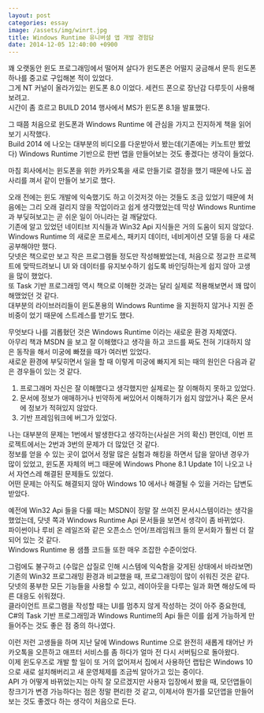 ```yaml
---
layout: post
categories: essay
image: /assets/img/winrt.jpg
title: Windows Runtime 유니버셜 앱 개발 경험담
date: 2014-12-05 12:40:00 +0900
---
```

꽤 오랫동안 윈도 프로그래밍에서 떨어져 살다가 윈도폰은 어떨지 궁금해서 문득 윈도폰 하나를 중고로 구입해본 적이 있었다.  
그게 NT 커널이 올라가있는 윈도폰 8.0 이었다. 세컨드 폰으로 장난감 다루듯이 사용해보려고.  
시간이 좀 흐르고 BUILD 2014 행사에서 MS가 윈도폰 8.1을 발표했다.

그 때쯤 처음으로 윈도폰과 Windows Runtime 에 관심을 가지고 진지하게 책을 읽어보기 시작했다.  
Build 2014 에 나오는 대부분의 비디오를 다운받아서 봤는데(기존에는 키노트만 봤었다) Windows Runtime 기반으로 한번 앱을 만들어보는 것도 좋겠다는 생각이 들었다.

마침 회사에서는 윈도폰을 위한 카카오톡을 새로 만들기로 결정을 했기 때문에 나도 꼽사리를 껴서 같이 만들어 보기로 했다.

오래 전에는 윈도 개발에 익숙했기도 하고 이것저것 아는 것들도 조금 있었기 때문에 처음에는 그리 오래 걸리지 않을 작업이라고 쉽게 생각했었는데 막상 Windows Runtime 과 부딪혀보고는 곧 쉬운 일이 아니라는 걸 깨달았다.  
기존에 알고 있었던 네이티브 지식들과 Win32 Api 지식들은 거의 도움이 되지 않았다.  
Windows Runtime 의 새로운 프로세스, 패키지 데이터, 네비게이션 모델 등을 다 새로 공부해야만 했다.  
닷넷은 책으로만 보고 작은 프로그램들 정도만 작성해봤었는데, 처음으로 정교한 프로젝트에 맞딱드려보니 UI 와 데이터를 유지보수하기 쉽도록 바인딩하는게 쉽지 않아 고생을 많이 했었다.  
또 Task 기반 프로그래밍 역시 책으로 이해한 것과는 달리 실제로 적용해보면서 꽤 많이 해맸었던 것 같다.  
대부분의 라이브러리들이 윈도폰용의 Windows Runtime 을 지원하지 않거나 지원 준비중이 었기 때문에 스트레스를 받기도 했다.

무엇보다 나를 괴롭혔던 것은 Windows Runtime 이라는 새로운 환경 자체였다.  
아무리 책과 MSDN 을 보고 잘 이해했다고 생각을 하고 코드를 짜도 전혀 기대하지 않은 동작을 해서 미궁에 빠졌을 때가 여러번 있었다.  
새로운 환경에 부딪히면서 일을 할 때 이렇게 미궁에 빠지게 되는 때의 원인은 다음과 같은 경우들이 있는 것 같다.

1. 프로그래머 자신은 잘 이해했다고 생각했지만 실제로는 잘 이해하지 못하고 있었다.
2. 문서에 정보가 애매하거나 빈약하게 써있어서 이해하기가 쉽지 않았거나 혹은 문서에 정보가 적혀있지 않았다.
3. 기반 프레임워크에 버그가 있었다.

나는 대부분의 문제는 1번에서 발생한다고 생각하는(사실은 거의 확신) 편인데, 이번 프로젝트에서는 2번과 3번의 문제가 더 많았던 것 같다.  
정보를 얻을 수 있는 곳이 없어서 정말 많은 실험과 해킹을 하면서 답을 알아낸 경우가 많이 있었고, 윈도폰 자체의 버그 때문에 Windows Phone 8.1 Update 1이 나오고 나서 자연스레 해결된 문제들도 있었다.  
어떤 문제는 아직도 해결되지 않아 Windows 10 에서나 해결될 수 있을 거라는 답변도 받았다.

예전에 Win32 Api 들을 다룰 때는 MSDN이 정말 잘 쓰여진 문서시스템이라는 생각을 했었는데, 닷넷 쪽과 Windows Runtime Api 문서들을 보면서 생각이 좀 바뀌었다.  
파이썬이나 루비 온 레일즈와 같은 오픈소스 언어/프레임워크 들의 문서화가 훨씬 더 잘되어 있는 것 같다.  
Windows Runtime 용 샘플 코드들 또한 매우 조잡한 수준이었다.

그럼에도 불구하고 (수많은 삽질로 인해 시스템에 익숙함을 갖게된 상태에서 바라보면) 기존의 Win32 프로그래밍 환경과 비교했을 때, 프로그래밍이 많이 쉬워진 것은 같다.  
닷넷의 풍부한 모든 기능들을 사용할 수 있고, 레이아웃을 다루는 일과 화면 해상도에 따른 대응도 쉬워졌다.  
클라이언트 프로그램을 작성할 때는 UI를 멈추지 않게 작성하는 것이 아주 중요한데, C#의 Task 기반 프로그래밍과 Windows Runtime의 Api 들은 이를 쉽게 가능하게 만들어주는 것도 좋은 점 중의 하나였다.

이런 저런 고생들을 하며 지난 달에 Windows Runtime 으로 완전히 새롭게 태어난 카카오톡을 오픈하고 애프터 서비스를 좀 하다가 얼마 전 다시 서버팀으로 돌아왔다.  
이제 윈도우즈로 개발 할 일이 또 거의 없어져서 집에서 사용하던 랩탑은 Windows 10 으로 새로 설치해버리고 새 운영체제를 조금씩 알아가고 있는 중이다.  
API 가 어떻게 바뀌었는지는 아직 잘 모르겠지만 사용자 입장에서 봤을 때, 모던앱들이 창크기가 변경 가능하다는 점은 정말 편리한 것 같고, 이제서야 뭔가를 모던앱을 만들어보는 것도 좋겠다 하는 생각이 처음으로 든다.